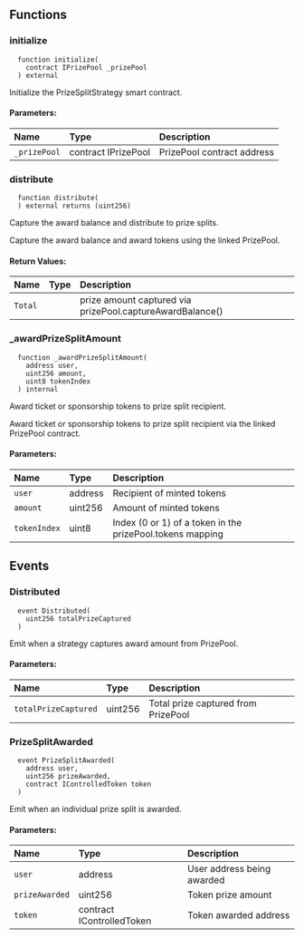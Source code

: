 


## Functions
### initialize
```solidity
  function initialize(
    contract IPrizePool _prizePool
  ) external
```
Initialize the PrizeSplitStrategy smart contract.


#### Parameters:
| Name | Type | Description                                                          |
| :--- | :--- | :------------------------------------------------------------------- |
|`_prizePool` | contract IPrizePool | PrizePool contract address

### distribute
```solidity
  function distribute(
  ) external returns (uint256)
```
Capture the award balance and distribute to prize splits.

   Capture the award balance and award tokens using the linked PrizePool.


#### Return Values:
| Name                           | Type          | Description                                                                  |
| :----------------------------- | :------------ | :--------------------------------------------------------------------------- |
|`Total`|  | prize amount captured via prizePool.captureAwardBalance()
### _awardPrizeSplitAmount
```solidity
  function _awardPrizeSplitAmount(
    address user,
    uint256 amount,
    uint8 tokenIndex
  ) internal
```
Award ticket or sponsorship tokens to prize split recipient.

Award ticket or sponsorship tokens to prize split recipient via the linked PrizePool contract.

#### Parameters:
| Name | Type | Description                                                          |
| :--- | :--- | :------------------------------------------------------------------- |
|`user` | address | Recipient of minted tokens
|`amount` | uint256 | Amount of minted tokens
|`tokenIndex` | uint8 | Index (0 or 1) of a token in the prizePool.tokens mapping

## Events
### Distributed
```solidity
  event Distributed(
    uint256 totalPrizeCaptured
  )
```
Emit when a strategy captures award amount from PrizePool.


#### Parameters:
| Name                           | Type          | Description                                    |
| :----------------------------- | :------------ | :--------------------------------------------- |
|`totalPrizeCaptured`| uint256 |  Total prize captured from PrizePool
### PrizeSplitAwarded
```solidity
  event PrizeSplitAwarded(
    address user,
    uint256 prizeAwarded,
    contract IControlledToken token
  )
```
Emit when an individual prize split is awarded.


#### Parameters:
| Name                           | Type          | Description                                    |
| :----------------------------- | :------------ | :--------------------------------------------- |
|`user`| address |          User address being awarded
|`prizeAwarded`| uint256 |  Token prize amount
|`token`| contract IControlledToken |         Token awarded address
